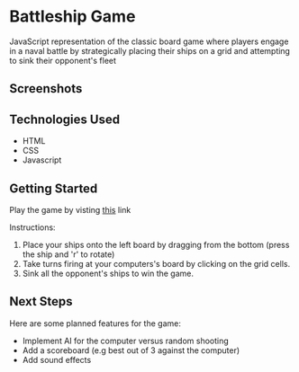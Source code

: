# Battleship Game

JavaScript representation of the classic board game where players engage in a naval battle by strategically placing their ships on a grid and attempting to sink their opponent's fleet

## Screenshots

## Technologies Used

- HTML
- CSS
- Javascript

## Getting Started 

Play the game by visting [this](https://whuang214.github.io/battleship-js/) link

Instructions:
1. Place your ships onto the left board by dragging from the bottom (press the ship and 'r' to rotate)
2. Take turns firing at your computers's board by clicking on the grid cells.
3. Sink all the opponent's ships to win the game.

## Next Steps

Here are some planned features for the game:

- Implement AI for the computer versus random shooting
- Add a scoreboard (e.g best out of 3 against the computer)
- Add sound effects
